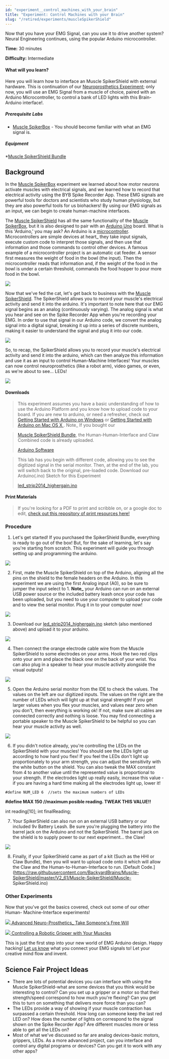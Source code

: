 ```yaml
---
id: "experiment__control_machines_with_your_brain"
title: "Experiment: Control Machines with your Brain"
slug: "/retired/experiments/muscleSpikerShield"
---
```




Now that you have your EMG Signal, can you use it to drive another system?
Neural Engineering continues, using the popular Arduino microcontroller.

**Time:**  30 minutes

**Difficulty:**   Intermediate

#### What will you learn?

Here you will learn how to interface an Muscle SpikerShield with external
hardware. This is continuation of our [Neuroprosthetics
Experiment](./neuroprosthetics); only
now, you will use an EMG Signal from a muscle of choice, paired with an
Arduino Microcontroller, to control a bank of LED lights with this Brain-
Arduino interface!.

##### Prerequisite Labs

* [Muscle SpikerBox](./muscleSpikerBox.md) - You should become familiar with what an EMG signal is.

##### Equipment

*[Muscle SpikerShield Bundle](https://backyardbrains.com/products/muscleSpikershieldBundle)

## Background

In the [Muscle
SpikerBox](https://backyardbrains.com/experiments/muscleSpikerBox) experiment
we learned about how motor neurons activate muscles with electrical signals,
and we learned how to record that electrical activity using the BYB Spike
Recorder App. These EMG signals are powerful tools for doctors and scientists
who study human physiology, but they are also powerful tools for us
biohackers! By using our EMG signals as an input, we can begin to create
human-machine interfaces.

The [Muscle
SpikerShield](https://backyardbrains.com/products/muscleSpikershieldBundle)
has all the same functionality of the [Muscle
SpikerBox](https://backyardbrains.com/experiments/muscleSpikerBox), but it is
also designed to pair with an [Arduino
Uno](https://arduino.cc/en/Main/arduinoBoardUno) board. What is this 'Arduino,'
you may ask? An Arduino is a
[microcontroller](https://en.wikipedia.org/wiki/Single-board_microcontroller).
Microcontrollers are simple devices at heart_ they take input signals, execute
custom code to interpret those signals, and then use that information and
those commands to control other devices. A famous example of a microcontroller
project is an automatic cat feeder. A sensor first measures the weight of food
in the bowl (the input). Then the microcontroller reads that information and,
if the weight of the food in the bowl is under a certain threshold, commands
the food hopper to pour more food in the bowl.

[ ![](./img/cat_microcontroller2_web.jpg)](./img/cat_microcontroller2_web.jpg)

Now that we've fed the cat, let's get back to business with the [Muscle
SpikerShield](https://backyardbrains.com/products/muscleSpikershieldBundle).
The SpikerShield allows you to record your muscle's electrical activity and
send it into the arduino. It's important to note here that our EMG signal
begins as an analog (continuously varying). The analog signal is what you hear
and see on the Spike Recorder App when you're recording your EMG. In order to
use that signal in our Arduino code, we convert the analog signal into a
digital signal, breaking it up into a series of discrete numbers, making it
easier to understand the signal and plug it into our code.

[ ![](./img/Final_AD_conversion_web.jpg)](./img/Final_AD_conversion_web.jpg)

So, to recap, the SpikerShield allows you to record your muscle's electrical
activity and send it into the arduino, which can then analyze this information
and use it as an input to control Human-Machine Interfaces! Your muscles can
now control neuroprosthetics (like a robot arm), video games, or even, as
we're about to see... LEDs!

[
![](./img/light2_microcontroller_web.jpg)](./img/light2_microcontroller_web.jpg)

#### Downloads

> This experiment assumes you have a basic understanding of how to use the
> Arduino Platform and you know how to upload code to your board. If you are
> new to arduino, or need a refresher, check out [Getting Started with Arduino on Windows](https://arduino.cc/en/guide/windows#.UyIUTYW3t4x) or [Getting Started with Arduino on Mac OS X ](https://arduino.cc/en/guide/macOSX#.UyIU2IW3t4w). Note_ If you bought our

> [Muscle SpikerShield Bundle](https://backyardbrains.com/products/emgspikershieldbundle), the
> Human-Human-Interface and Claw Combined code is already uploaded.
>
> [Arduino Software](https://arduino.cc/en/main/software#.Uxd6XYWhZMk)

>
> This lab has you begin with different code, allowing you to see the
> digitized signal in the serial monitor. Then, at the end of the lab, you
> will switch back to the original, pre-loaded code. Download our
> Arduino(.ino) Sketch for this Experiment
>
>
> [led_strip2014_highergain.ino](./files/led_strip2014_highergain.zip)

#### Print Materials

> If you're looking for a PDF to print and scribble on, or a google doc to
> edit, [check out this repository of print resources
> here!](https://drive.google.com/drive/folders/1bE1B0DvsGNauhyj-z8YjzuBXmFYivfkR?usp=sharing)

### Procedure

1. Let's get started! If you purchased the SpikerShield Bundle, everything is ready to go out of the box! But, for the sake of learning, let's say you're starting from scratch. This experiment will guide you through setting up and programming the arduino. 

[ ![](./img/SpikerShieldImg1.jpg)](./img/SpikerShieldImg1.jpg)

  2. First, mate the Muscle SpikerShield on top of the Arduino, aligning all the pins on the shield to the female headers on the Arduino. In this experiment we are using the first Analog input (A0), so be sure to jumper the input select to 1. **Note_** your Arduino can run on an external USB power source or the included battery leash once your code has been uploaded, but you need to use your computer to upload your code and to view the serial monitor. Plug it in to your computer now! 

[ ![](./img/SpikerShieldImg2.jpg)](./img/SpikerShieldImg2.jpg)

  3. Download our [led_strip2014_highergain.ino](./files/led_strip2014_highergain.ino.zip) sketch (also mentioned above) and upload it to your arduino. 

[ ![](./img/SpikerShieldImg3.jpg)](./img/SpikerShieldImg3.jpg)

  4. Then connect the orange electrode cable wire from the Muscle SpikerShield to some electrodes on your arms. Hook the two red clips onto your arm and place the black one on the back of your wrist. You can also plug in a speaker to hear your muscle activity alongside the visual outputs! 

[ ![](./img/SpikerShieldImg9.jpg)](./img/SpikerShieldImg9.jpg)

  5. Open the Arduino serial monitor from the IDE to check the values. The values on the left are our digitized inputs. The values on the right are the number of LEDs which will light up at that signal strength! If you get larger values when you flex your muscles, and values near zero when you don't, then everything is working ok! If not, make sure all cables are connected correctly and nothing is loose. You may find connecting a portable speaker to the Muscle SpikerShield to be helpful so you can hear your muscle activity as well. 

[ ![](./img/SpikerShieldImg6.jpg)](./img/SpikerShieldImg6.jpg)

  6. If you didn't notice already, you're controlling the LEDs on the SpikerShield with your muscles! You should see the LEDs light up according to how hard you flex! If you feel the LEDs don't light up proportionately to your arm strength, you can adjust the sensitivity with the white button on the shield. You can also tweak the MAX constant from 4 to another value until the represented value is proportional to your strength. If the electrodes light up really easily, increase this value - if you are having a hard time making all the electrodes light up, lower it! 
    
    
    #define NUM_LED 6  //sets the maximum numbers of LEDs

**#define MAX 150     //maximum posible reading. TWEAK THIS VALUE!!**

int reading[10];
    int finalReading;
    

  7. Your SpikerShield can also run on an external USB battery or our included 9v Battery Leash. Be sure you're plugging the battery into the barrel jack on the Arduino and not the SpikerShield. The barrel jack on the shield is to supply power to our next experiment... the Claw! 

[ ![](./img/SpikerShieldImg8.jpg)](./img/SpikerShieldImg8.jpg)

  8. Finally, if your SpikerShield came as part of a kit (Such as the HHI or Claw Bundle), then you will want to upload code onto it which will allow the Claw and the Human-to-Human-Interface to run. [Default Code.](https://raw.githubusercontent.com/BackyardBrains/Muscle-SpikerShield/master/V2_61/Muscle-SpikerShield/Muscle-
SpikerShield.ino)

### Other Experiments

Now that you've got the basics covered, check out some of our other Human-
Machine-Interface experiments!

[ ![](./img/AeonFlux_expimg.jpg) Advanced Neuro-Prosthetics_ Take Someone's
Free Will ](humanhumaninterface)

[ ![](./img/MoreThingsSpikerShield.jpg) Controlling a Robotic Gripper with
Your Muscles ](MuscleSpikerShield_GripperHand)

This is just the first step into your new world of EMG Arduino design. Happy
hacking! [Let us know](mailto:info@backyardbrains.com) what you connect your
EMG signals to! Let your creative mind flow and invent.

## Science Fair Project Ideas

* There are lots of potential devices you can interface with using the Muscle SpikerShield-what are some devices that you think would be interesting to control? Can you set up a gripper or a motor so that their strength/speed correspond to how much you're flexing? Can you get this to turn on something that delivers more force than you can?
* The LEDs provide a way of showing if your muscle contraction has surpassed a certain threshold. How long can someone keep the last red LED on? How does the number of lights on correspond to the signal shown on the Spike Recorder App? Are different muscles more or less able to get all the LEDs on?
* Most of what we've discussed so far are analog devices-basic motors, grippers, LEDs. As a more advanced project, can you interface and control any digital programs or devices? Can you get it to work with any other apps?
